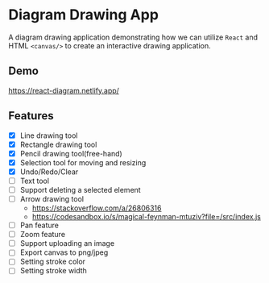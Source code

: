# Diagram Drawing App

A diagram drawing application demonstrating how we can utilize `React` and HTML `<canvas/>` to create an interactive drawing application.

## Demo

https://react-diagram.netlify.app/

## Features

- [x] Line drawing tool
- [x] Rectangle drawing tool
- [x] Pencil drawing tool(free-hand)
- [x] Selection tool for moving and resizing
- [x] Undo/Redo/Clear
- [ ] Text tool
- [ ] Support deleting a selected element
- [ ] Arrow drawing tool
  - https://stackoverflow.com/a/26806316
  - https://codesandbox.io/s/magical-feynman-mtuziv?file=/src/index.js
- [ ] Pan feature
- [ ] Zoom feature
- [ ] Support uploading an image
- [ ] Export canvas to png/jpeg
- [ ] Setting stroke color
- [ ] Setting stroke width

